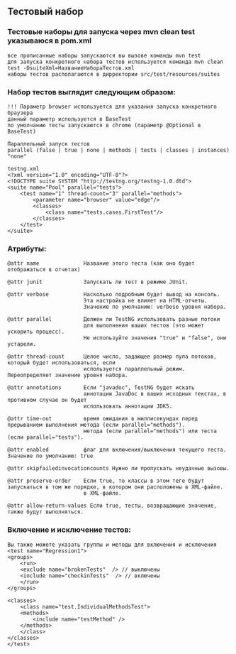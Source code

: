 ## Тестовый набор 

### Тестовые наборы для запуска через mvn clean test указываюся в pom.xml
    все прописанные наборы запускаются вы вызове команды mvn test
    для запуска конкретного набора тестов используется команда mvn clean test -DsuiteXml=НазваниеНабораТестов.xml
    наборы тестов располагаются в дирректории src/test/resources/suites

### Набор тестов выглядит следующим образом:

    !!! Параметр browser используется для указания запуска конкретного браузера
    данный параметр используется в BaseTest
    по умолчанию тесты запускаются в chrome (параметр @Optional в BaseTest)

    Параллельный запуск тестов
    parallel (false | true | none | methods | tests | classes | instances) "none" 

    testng.xml
    <?xml version="1.0" encoding="UTF-8"?>
    <!DOCTYPE suite SYSTEM "http://testng.org/testng-1.0.dtd">
    <suite name="Pool" parallel="tests">
        <test name="1" thread-count="3" parallel="methods">
            <parameter name="browser" value="edge"/> 
            <classes>
                <class name="tests.cases.FirstTest"/>
            </classes>
        </test>
    </suite>

### Атрибуты:
    @attr name              Название этого теста (как оно будет отображаться в отчетах)

    @attr junit             Запускать ли тест в режиме JUnit.

    @attr verbose           Насколько подробным будет вывод на консоль.
                            Эта настройка не влияет на HTML-отчеты.
                            Значение по умолчанию: verbose уровня набора.

    @attr parallel          Должен ли TestNG использовать разные потоки
                            для выполнения ваших тестов (это может ускорить процесс).
                            Не используйте значения "true" и "false", они устарели.

    @attr thread-count      Целое число, задающее размер пула потоков, который будет использоваться, если
                            используется параллельный режим. Переопределяет значение уровня набора.

    @attr annotations       Если "javadoc", TestNG будет искать
                            аннотации JavaDoc в ваших исходных текстах, в противном случае он будет
                            использовать аннотации JDK5.

    @attr time-out          время ожидания в миллисекундах перед прерыванием выполнения метода (если parallel="methods").
                            метода (если parallel="methods") или теста (если parallel="tests").

    @attr enabled           флаг для включения/выключения текущего теста. Значение по умолчанию: true

    @attr skipfailedinvocationcounts Нужно ли пропускать неудачные вызовы.

    @attr preserve-order    Если true, то классы в этом теге будут запускаться в том же порядке, в котором они расположены в XML-файле.
                            в XML-файле.

    @attr allow-return-values Если true, тесты, возвращающие значение, также будут выполняться.



### Включение и исключение тестов:
    Вы также можете указать группы и методы для включения и исключения
    <test name="Regression1">
    <groups>
        <run>
        <exclude name="brokenTests"  /> // выключены
        <include name="checkinTests"  /> // включены
        </run>
    </groups>

    <classes>
        <class name="test.IndividualMethodsTest">
        <methods>
            <include name="testMethod" />
        </methods>
        </class>
    </classes>
    </test>